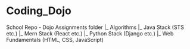 # Coding_Dojo
School Repo - 
Dojo Assignments folder
         |_ Algorithms
         |_ Java Stack (STS etc.)
         |_ Mern Stack (React etc.)
         |_ Python Stack (Django etc.)
         |_ Web Fundamentals (HTML, CSS, JavaScript)
